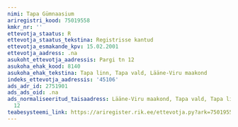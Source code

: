 ```yaml
---
nimi: Tapa Gümnaasium
ariregistri_kood: 75019558
kmkr_nr: ''
ettevotja_staatus: R
ettevotja_staatus_tekstina: Registrisse kantud
ettevotja_esmakande_kpv: 15.02.2001
ettevotja_aadress: .na
asukoht_ettevotja_aadressis: Pargi tn 12
asukoha_ehak_kood: 8140
asukoha_ehak_tekstina: Tapa linn, Tapa vald, Lääne-Viru maakond
indeks_ettevotja_aadressis: '45106'
ads_adr_id: 2751901
ads_ads_oid: .na
ads_normaliseeritud_taisaadress: Lääne-Viru maakond, Tapa vald, Tapa linn, Pargi tn
  12
teabesysteemi_link: https://ariregister.rik.ee/ettevotja.py?ark=75019558&ref=rekvisiidid
---
```


